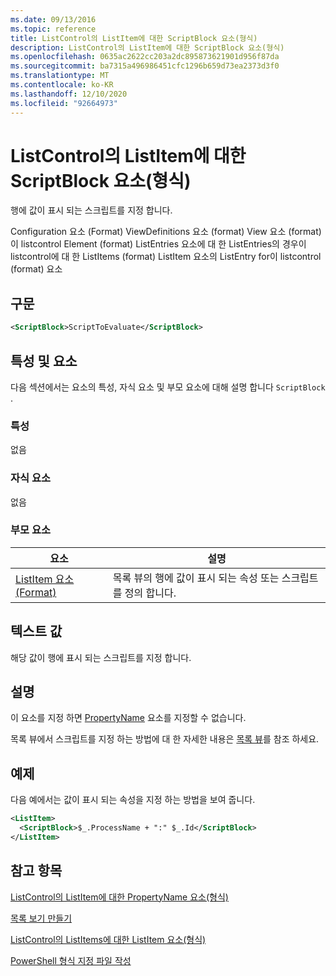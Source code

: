 ```yaml
---
ms.date: 09/13/2016
ms.topic: reference
title: ListControl의 ListItem에 대한 ScriptBlock 요소(형식)
description: ListControl의 ListItem에 대한 ScriptBlock 요소(형식)
ms.openlocfilehash: 0635ac2622cc203a2dc895873621901d956f87da
ms.sourcegitcommit: ba7315a496986451cfc1296b659d73ea2373d3f0
ms.translationtype: MT
ms.contentlocale: ko-KR
ms.lasthandoff: 12/10/2020
ms.locfileid: "92664973"
---
```

# <a name="scriptblock-element-for-listitem-for-listcontrol-format"></a>ListControl의 ListItem에 대한 ScriptBlock 요소(형식)

행에 값이 표시 되는 스크립트를 지정 합니다.

Configuration 요소 (Format) ViewDefinitions 요소 (format) View 요소 (format)이 listcontrol Element (format) ListEntries 요소에 대 한 ListEntries의 경우이 listcontrol에 대 한 ListItems (format) ListItem 요소의 ListEntry for이 listcontrol (format) 요소

## <a name="syntax"></a>구문

```xml
<ScriptBlock>ScriptToEvaluate</ScriptBlock>
```

## <a name="attributes-and-elements"></a>특성 및 요소

다음 섹션에서는 요소의 특성, 자식 요소 및 부모 요소에 대해 설명 합니다 `ScriptBlock` .

### <a name="attributes"></a>특성

없음

### <a name="child-elements"></a>자식 요소

없음

### <a name="parent-elements"></a>부모 요소

|요소|설명|
|-------------|-----------------|
|[ListItem 요소 (Format)](./listitem-element-for-listitems-for-listcontrol-format.md)|목록 뷰의 행에 값이 표시 되는 속성 또는 스크립트를 정의 합니다.|

## <a name="text-value"></a>텍스트 값

해당 값이 행에 표시 되는 스크립트를 지정 합니다.

## <a name="remarks"></a>설명

이 요소를 지정 하면 [PropertyName](./propertyname-element-for-listitem-for-listcontrol-format.md) 요소를 지정할 수 없습니다.

목록 뷰에서 스크립트를 지정 하는 방법에 대 한 자세한 내용은 [목록 뷰](./creating-a-list-view.md)를 참조 하세요.

## <a name="example"></a>예제

다음 예에서는 값이 표시 되는 속성을 지정 하는 방법을 보여 줍니다.

```xml
<ListItem>
  <ScriptBlock>$_.ProcessName + ":" $_.Id</ScriptBlock>
</ListItem>

```

## <a name="see-also"></a>참고 항목

[ListControl의 ListItem에 대한 PropertyName 요소(형식)](./propertyname-element-for-listitem-for-listcontrol-format.md)

[목록 보기 만들기](./creating-a-list-view.md)

[ListControl의 ListItems에 대한 ListItem 요소(형식)](./listitem-element-for-listitems-for-listcontrol-format.md)

[PowerShell 형식 지정 파일 작성](./writing-a-powershell-formatting-file.md)

